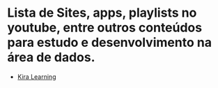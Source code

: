 # Lista de Sites, apps, playlists no youtube, entre outros conteúdos para estudo e desenvolvimento na área de dados.

- [Kira Learning](https://app.kira-learning.com/studentV2/)

